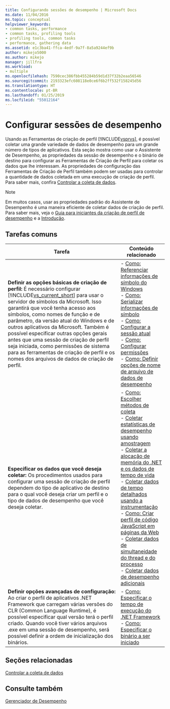 ```yaml
---
title: Configurando sessões de desempenho | Microsoft Docs
ms.date: 11/04/2016
ms.topic: conceptual
helpviewer_keywords:
- common tasks, performance
- common tasks, profiling tools
- profiling tools, common tasks
- performance, gathering data
ms.assetid: e1c3ba41-ffca-4edf-9a7f-8a5a9244ef9b
author: mikejo5000
ms.author: mikejo
manager: jillfra
ms.workload:
- multiple
ms.openlocfilehash: 7590cec386fbb455284b59d1d37f32b2eaa56546
ms.sourcegitcommit: 2193323efc608118e0ce6f6b2ff532f158245d56
ms.translationtype: HT
ms.contentlocale: pt-BR
ms.lasthandoff: 01/25/2019
ms.locfileid: "55012164"
---
```

# <a name="configure-performance-sessions"></a>Configurar sessões de desempenho
Usando as Ferramentas de criação de perfil [!INCLUDE[vsprvs](../code-quality/includes/vsprvs_md.md)], é possível coletar uma grande variedade de dados de desempenho para um grande número de tipos de aplicativos. Esta seção mostra como usar o Assistente de Desempenho, as propriedades da sessão de desempenho e o binário de destino para configurar as Ferramentas de Criação de Perfil para coletar os dados que lhe interessam. As propriedades de configuração das Ferramentas de Criação de Perfil também podem ser usadas para controlar a quantidade de dados coletada em uma execução de criação de perfil. Para saber mais, confira [Controlar a coleta de dados](../profiling/controlling-data-collection.md).  
  
> [!NOTE]
>  Em muitos casos, usar as propriedades padrão do Assistente de Desempenho é uma maneira eficiente de coletar dados de criação de perfil. Para saber mais, veja o [Guia para iniciantes da criação de perfil de desempenho](../profiling/beginners-guide-to-performance-profiling.md) e a [Introdução](../profiling/getting-started-with-performance-tools.md).  
  
## <a name="common-tasks"></a>Tarefas comuns
  
| Tarefa | Conteúdo relacionado |
| - | - |
| **Definir as opções básicas de criação de perfil:** É necessário configurar [!INCLUDE[vs_current_short](../code-quality/includes/vs_current_short_md.md)] para usar o servidor de símbolos da Microsoft. Isso garantirá que você tenha acesso aos símbolos, como nomes de função e de parâmetro, da versão atual do Windows e de outros aplicativos da Microsoft. Também é possível especificar outras opções gerais antes que uma sessão de criação de perfil seja iniciada, como permissões de sistema para as ferramentas de criação de perfil e os nomes dos arquivos de dados de criação de perfil. | -   [Como: Referenciar informações de símbolo do Windows](../profiling/how-to-reference-windows-symbol-information.md)<br />-   [Como: Serializar informações de símbolo](../profiling/how-to-serialize-symbol-information.md)<br />-   [Como: Configurar a sessão atual](../profiling/how-to-set-the-current-session.md)<br />-   [Como: Configurar permissões](../profiling/how-to-set-permissions.md)<br />-   [Como: Definir opções de nome de arquivo de dados de desempenho](../profiling/how-to-set-performance-data-file-name-options.md) |
| **Especificar os dados que você deseja coletar:** Os procedimentos usados para configurar uma sessão de criação de perfil dependem do tipo de aplicativo de destino para o qual você deseja criar um perfil e o tipo de dados de desempenho que você deseja coletar. | -   [Como: Escolher métodos de coleta](../profiling/how-to-choose-collection-methods.md)<br />-   [Coletar estatísticas de desempenho usando amostragem](../profiling/collecting-performance-statistics-by-using-sampling.md)<br />-   [Coletar a alocação de memória do .NET e os dados de tempo de vida](../profiling/collecting-dotnet-memory-allocation-and-lifetime-data.md)<br />-   [Coletar dados de tempo detalhados usando a instrumentação](../profiling/collecting-detailed-timing-data-by-using-instrumentation.md)<br />-   [Como: Criar perfil de código JavaScript em páginas da Web](../profiling/how-to-profile-javascript-code-in-web-pages.md)<br />-   [Coletar dados de simultaneidade do thread e do processo](../profiling/collecting-thread-and-process-concurrency-data.md)<br />-   [Coletar dados de desempenho adicionais](../profiling/collecting-additional-performance-data.md) |
| **Definir opções avançadas de configuração:** Ao criar o perfil de aplicativos .NET Framework que carregam várias versões do CLR (Common Language Runtime), é possível especificar qual versão terá o perfil criado. Quando você tiver vários arquivos .exe em uma sessão de desempenho, será possível definir a ordem de inicialização dos binários. | -   [Como: Especificar o tempo de execução do .NET Framework](../profiling/how-to-specify-the-dotnet-framework-runtime.md)<br />-   [Como: Especificar o binário a ser iniciado](../profiling/how-to-specify-the-binary-to-start.md) |
  
## <a name="related-sections"></a>Seções relacionadas  
 [Controlar a coleta de dados](../profiling/controlling-data-collection.md)  
  
## <a name="see-also"></a>Consulte também  
 [Gerenciador de Desempenho](../profiling/performance-explorer.md)